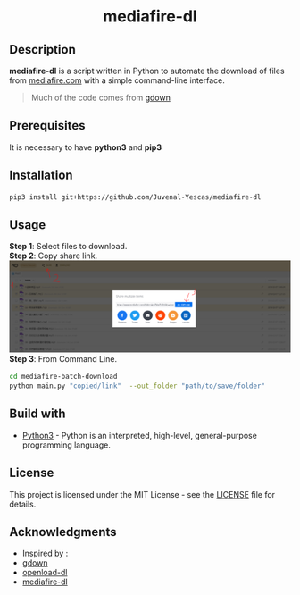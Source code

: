 <h1 align="center">
  mediafire-dl
</h1>

## Description

**mediafire-dl** is a script written in Python to automate the download of files from [mediafire.com](https://mediafire.com) with a simple command-line interface.

> Much of the code comes from [gdown](https://github.com/wkentaro/gdown)

## Prerequisites

It is necessary to have **python3** and **pip3**


## Installation

```bash
pip3 install git+https://github.com/Juvenal-Yescas/mediafire-dl
```

## Usage
**Step 1**: Select files to download. \
**Step 2**: Copy share link.  
![Alt text](readme_img\tutorial.PNG?raw=true "Title")
**Step 3**: From Command Line. 
```bash
cd mediafire-batch-download
python main.py "copied/link"  --out_folder "path/to/save/folder"

```


## Build with

* [Python3](https://www.python.org/download/releases/3.0/) - Python is an interpreted, high-level, general-purpose programming language. 

## License

This project is licensed under the MIT License - see the [LICENSE](LICENSE) file for details.

## Acknowledgments

* Inspired by :
* [gdown](https://github.com/wkentaro/gdown)
* [openload-dl](https://github.com/gius-italy/openload-dl)
* [mediafire-dl](https://github.com/Juvenal-Yescas/mediafire-dl)
